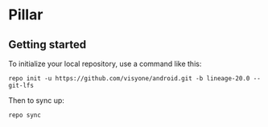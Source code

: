 Pillar
===========

Getting started
---------------

To initialize your local repository, use a command like this:
```
repo init -u https://github.com/visyone/android.git -b lineage-20.0 --git-lfs
```
Then to sync up:
```
repo sync
```